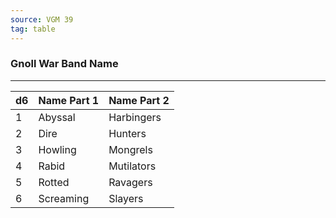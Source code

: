 ```yaml
---
source: VGM 39
tag: table
---
```


### Gnoll War Band Name
---
|d6|Name Part 1|Name Part 2|
|----|-------|-------|
|1|Abyssal|Harbingers|
|2|Dire|Hunters|
|3|Howling|Mongrels|
|4|Rabid|Mutilators|
|5|Rotted|Ravagers|
|6|Screaming|Slayers|
